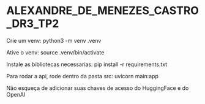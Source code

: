 # ALEXANDRE_DE_MENEZES_CASTRO_DR3_TP2

Crie um venv:
python3 -m venv .venv

Ative o venv:
source .venv/bin/activate

Instale as bibliotecas necessarias:
pip install -r requirements.txt

Para rodar a api, rode dentro da pasta src:
uvicorn main:app

Não esqueça de adicionar suas chaves de acesso do HuggingFace e do OpenAI
